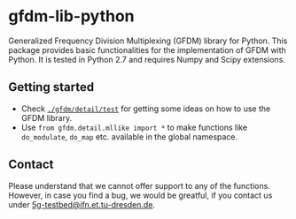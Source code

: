 # gfdm-lib-python
Generalized Frequency Division Multiplexing (GFDM) library for Python. This package provides basic functionalities for the implementation of GFDM with Python. It is tested in Python 2.7 and requires Numpy and Scipy extensions.

## Getting started
* Check [`./gfdm/detail/test`](https://github.com/vodafone-chair/gfdm-lib-python/tree/master/gfdm/detail/test) for getting some ideas on how to use the GFDM library.
* Use `from gfdm.detail.mllike import *` to make functions like `do_modulate`, `do_map` etc. available in the global namespace.

## Contact
Please understand that we cannot offer support to any of the functions. However, in case you find a bug, we would be greatful, if
you contact us under <5g-testbed@ifn.et.tu-dresden.de>.
